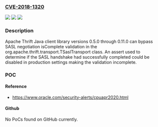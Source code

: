 ### [CVE-2018-1320](https://cve.mitre.org/cgi-bin/cvename.cgi?name=CVE-2018-1320)
![](https://img.shields.io/static/v1?label=Product&message=Apache%20Thrift&color=blue)
![](https://img.shields.io/static/v1?label=Version&message=n%2Fa&color=blue)
![](https://img.shields.io/static/v1?label=Vulnerability&message=Improper%20Authentication&color=brighgreen)

### Description

Apache Thrift Java client library versions 0.5.0 through 0.11.0 can bypass SASL negotiation isComplete validation in the org.apache.thrift.transport.TSaslTransport class. An assert used to determine if the SASL handshake had successfully completed could be disabled in production settings making the validation incomplete.

### POC

#### Reference
- https://www.oracle.com/security-alerts/cpuapr2020.html

#### Github
No PoCs found on GitHub currently.

